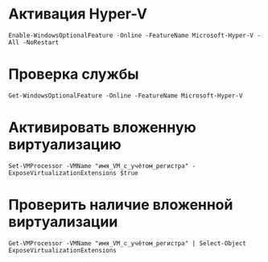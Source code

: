 # Активация Hyper-V
```posh
Enable-WindowsOptionalFeature -Online -FeatureName Microsoft-Hyper-V -All -NoRestart
```
# Проверка службы
```posh
Get-WindowsOptionalFeature -Online -FeatureName Microsoft-Hyper-V
```

# Активировать вложенную виртуализацию
```posh
Set-VMProcessor -VMName "имя_VM_с_учётом_регистра" -ExposeVirtualizationExtensions $true
```

# Проверить наличие вложенной виртуализации
```posh
Get-VMProcessor -VMName "имя_VM_с_учётом_регистра" | Select-Object ExposeVirtualizationExtensions
```

